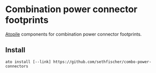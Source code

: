 # Combination power connector footprints

[Atopile](https://atopile.io/) components for combination power connector footprints.


## Install

```
ato install [--link] https://github.com/sethfischer/combo-power-connectors
```
